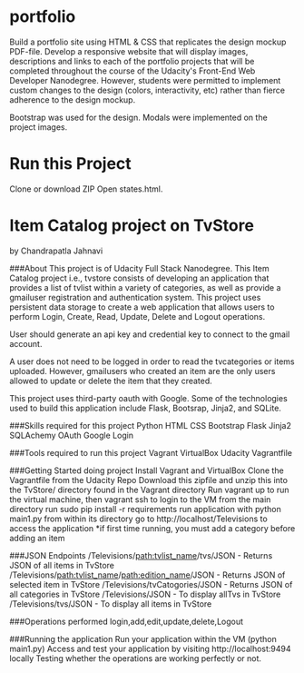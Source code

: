 # portfolio
Build a portfolio site using HTML & CSS that replicates the design mockup PDF-file. Develop a responsive website that will display images, descriptions and links to each of the portfolio projects that will be completed throughout the course of the Udacity's Front-End Web Developer Nanodegree.
However, students were permitted to implement custom changes to the design (colors, interactivity, etc) rather than fierce adherence to the design mockup.

Bootstrap was used for the design. Modals were implemented on the project images.

# Run this Project
Clone or download ZIP
Open states.html.


# Item Catalog project on TvStore
by Chandrapatla Jahnavi

###About
This project is of Udacity Full Stack Nanodegree. This Item Catalog project i.e., tvstore consists of developing an application that provides a 
list of tvlist within a variety of categories, as well as provide a gmailuser registration and authentication system. This project 
uses persistent data storage to create a web application that allows users to perform Login, Create, Read, Update, Delete and Logout 
operations.

User should generate an api key and credential key to connect to the gmail account.

A user does not need to be logged in order to read the tvcategories or items uploaded. However, gmailusers who created an item are the 
only users allowed to update or delete the item that they created.

This project uses third-party oauth with Google. Some of the technologies used to build this application include Flask, Bootsrap, 
Jinja2, and SQLite.

###Skills required for this project
Python
HTML
CSS
Bootstrap
Flask
Jinja2
SQLAchemy
OAuth
Google Login

###Tools required to run this project
Vagrant
VirtualBox
Udacity Vagrantfile

###Getting Started doing project
Install Vagrant and VirtualBox
Clone the Vagrantfile from the Udacity Repo
Download this zipfile and unzip this into the TvStore/ directory found in the Vagrant directory
Run vagrant up to run the virtual machine, then vagrant ssh to login to the VM
from the main directory run sudo pip install -r requirements
run application with python main1.py from within its directory
go to http://localhost/Televisions to access the application
*if first time running, you must add a category before adding an item

###JSON Endpoints
/Televisions/<path:tvlist_name>/tvs/JSON - Returns JSON of all items in TvStore
/Televisions/<path:tvlist_name>/<path:edition_name>/JSON - Returns JSON of selected item in TvStore
/Televisions/tvCatogories/JSON - Returns JSON of all categories in TvStore
/Televisions/JSON - To display allTvs in TvStore
/Televisions/tvs/JSON - To display all items in TvStore

###Operations performed
login,add,edit,update,delete,Logout

###Running the application
Run your application within the VM (python main1.py)
Access and test your application by visiting http://localhost:9494 locally
Testing whether the operations are working perfectly or not.




